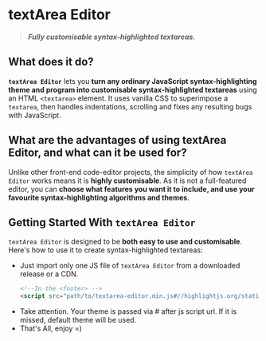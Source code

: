 # textArea Editor
> ___Fully customisable syntax-highlighted textareas.___

## What does it do?
**`textArea Editor`** lets you **turn any ordinary JavaScript syntax-highlighting theme and program into customisable syntax-highlighted textareas** using an HTML `<textarea>` element. It uses vanilla CSS to superimpose a `textarea`, then handles indentations, scrolling and fixes any resulting bugs with JavaScript.

## What are the advantages of using textArea Editor, and what can it be used for?
Unlike other front-end code-editor projects, the simplicity of how `textArea Editor` works means it is **highly customisable**. As it is not a full-featured editor, you can **choose what features you want it to include, and use your favourite syntax-highlighting algorithms and themes**.

## Getting Started With `textArea Editor`
`textArea Editor` is designed to be **both easy to use and customisable**. Here's how to use it to create syntax-highlighted textareas:
- Just import only one JS file of `textArea Editor` from a downloaded release or a CDN. 
  ```html
  <!--In the <footer> -->
  <script src="path/to/textarea-editor.min.js#//highlightjs.org/static/demo/styles/monokai-sublime.css"></script>
  ```
- Take attention. Your theme is passed via # after js script url. If it is missed, default theme will be used.
- That's All, enjoy =)

